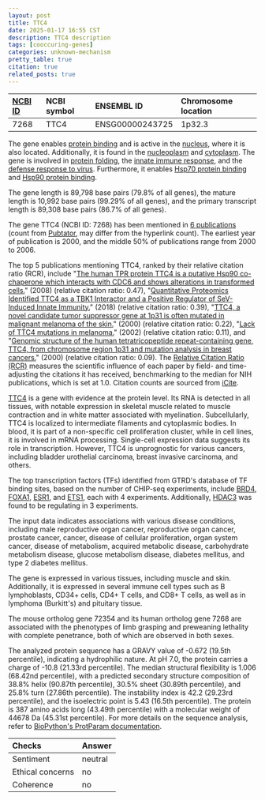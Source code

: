 ```yaml
---
layout: post
title: TTC4
date: 2025-01-17 16:55 CST
description: TTC4 description
tags: [cooccuring-genes]
categories: unknown-mechanism
pretty_table: true
citation: true
related_posts: true
---
```




| [NCBI ID](https://www.ncbi.nlm.nih.gov/gene/7268) | NCBI symbol | ENSEMBL ID | Chromosome location |
| :-------- | :------- | :-------- | :------- |
| 7268  | TTC4 | ENSG00000243725 | 1p32.3 |



The gene enables [protein binding](https://amigo.geneontology.org/amigo/term/GO:0005515) and is active in the [nucleus](https://amigo.geneontology.org/amigo/term/GO:0005634), where it is also located. Additionally, it is found in the [nucleoplasm](https://amigo.geneontology.org/amigo/term/GO:0005654) and [cytoplasm](https://amigo.geneontology.org/amigo/term/GO:0005737). The gene is involved in [protein folding](https://amigo.geneontology.org/amigo/term/GO:0006457), the [innate immune response](https://amigo.geneontology.org/amigo/term/GO:0045087), and the [defense response to virus](https://amigo.geneontology.org/amigo/term/GO:0051607). Furthermore, it enables [Hsp70 protein binding](https://amigo.geneontology.org/amigo/term/GO:0030544) and [Hsp90 protein binding](https://amigo.geneontology.org/amigo/term/GO:0051879).


The gene length is 89,798 base pairs (79.8% of all genes), the mature length is 10,992 base pairs (99.29% of all genes), and the primary transcript length is 89,308 base pairs (86.7% of all genes).


The gene TTC4 (NCBI ID: 7268) has been mentioned in [6 publications](https://pubmed.ncbi.nlm.nih.gov/?term=%22TTC4%22) (count from [Pubtator](https://academic.oup.com/nar/article/47/W1/W587/5494727), may differ from the hyperlink count). The earliest year of publication is 2000, and the middle 50% of publications range from 2000 to 2006.


The top 5 publications mentioning TTC4, ranked by their relative citation ratio (RCR), include "[The human TPR protein TTC4 is a putative Hsp90 co-chaperone which interacts with CDC6 and shows alterations in transformed cells.](https://pubmed.ncbi.nlm.nih.gov/18320024)" (2008) (relative citation ratio: 0.47), "[Quantitative Proteomics Identified TTC4 as a TBK1 Interactor and a Positive Regulator of SeV-Induced Innate Immunity.](https://pubmed.ncbi.nlm.nih.gov/29251827)" (2018) (relative citation ratio: 0.39), "[TTC4, a novel candidate tumor suppressor gene at 1p31 is often mutated in malignant melanoma of the skin.](https://pubmed.ncbi.nlm.nih.gov/11126369)" (2000) (relative citation ratio: 0.22), "[Lack of TTC4 mutations in melanoma.](https://pubmed.ncbi.nlm.nih.gov/12164943)" (2002) (relative citation ratio: 0.11), and "[Genomic structure of the human tetratricopeptide repeat-containing gene, TTC4, from chromosome region 1p31 and mutation analysis in breast cancers.](https://pubmed.ncbi.nlm.nih.gov/10639601)" (2000) (relative citation ratio: 0.09). The [Relative Citation Ratio (RCR)](https://journals.plos.org/plosbiology/article?id=10.1371/journal.pbio.1002541) measures the scientific influence of each paper by field- and time-adjusting the citations it has received, benchmarking to the median for NIH publications, which is set at 1.0. Citation counts are sourced from [iCite](https://icite.od.nih.gov).


[TTC4](https://www.proteinatlas.org/ENSG00000243725-TTC4) is a gene with evidence at the protein level. Its RNA is detected in all tissues, with notable expression in skeletal muscle related to muscle contraction and in white matter associated with myelination. Subcellularly, TTC4 is localized to intermediate filaments and cytoplasmic bodies. In blood, it is part of a non-specific cell proliferation cluster, while in cell lines, it is involved in mRNA processing. Single-cell expression data suggests its role in transcription. However, TTC4 is unprognostic for various cancers, including bladder urothelial carcinoma, breast invasive carcinoma, and others.


The top transcription factors (TFs) identified from GTRD's database of TF binding sites, based on the number of CHIP-seq experiments, include [BRD4](https://www.ncbi.nlm.nih.gov/gene/23476), [FOXA1](https://www.ncbi.nlm.nih.gov/gene/3169), [ESR1](https://www.ncbi.nlm.nih.gov/gene/2099), and [ETS1](https://www.ncbi.nlm.nih.gov/gene/2113), each with 4 experiments. Additionally, [HDAC3](https://www.ncbi.nlm.nih.gov/gene/8841) was found to be regulating in 3 experiments.



The input data indicates associations with various disease conditions, including male reproductive organ cancer, reproductive organ cancer, prostate cancer, cancer, disease of cellular proliferation, organ system cancer, disease of metabolism, acquired metabolic disease, carbohydrate metabolism disease, glucose metabolism disease, diabetes mellitus, and type 2 diabetes mellitus.



The gene is expressed in various tissues, including muscle and skin. Additionally, it is expressed in several immune cell types such as B lymphoblasts, CD34+ cells, CD4+ T cells, and CD8+ T cells, as well as in lymphoma (Burkitt's) and pituitary tissue.



The mouse ortholog gene 72354 and its human ortholog gene 7268 are associated with the phenotypes of limb grasping and preweaning lethality with complete penetrance, both of which are observed in both sexes.


The analyzed protein sequence has a GRAVY value of -0.672 (19.5th percentile), indicating a hydrophilic nature. At pH 7.0, the protein carries a charge of -10.8 (21.33rd percentile). The median structural flexibility is 1.006 (68.42nd percentile), with a predicted secondary structure composition of 38.8% helix (90.87th percentile), 30.5% sheet (30.89th percentile), and 25.8% turn (27.86th percentile). The instability index is 42.2 (29.23rd percentile), and the isoelectric point is 5.43 (16.5th percentile). The protein is 387 amino acids long (43.49th percentile) with a molecular weight of 44678 Da (45.31st percentile). For more details on the sequence analysis, refer to [BioPython's ProtParam documentation](https://biopython.org/docs/1.75/api/Bio.SeqUtils.ProtParam.html).





| Checks    | Answer |
| :-------- | :------- |
| Sentiment  | neutral   |
| Ethical concerns | no     |
| Coherence    | no    |